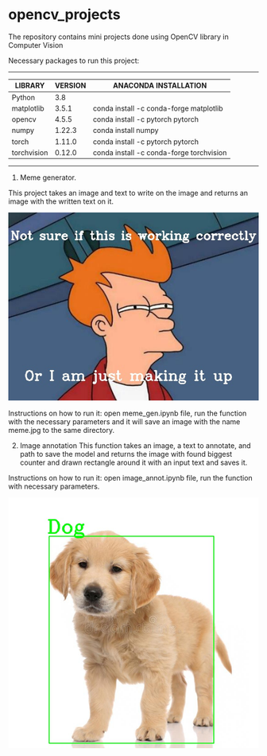 # opencv_projects
The repository contains mini projects done using OpenCV library in Computer Vision

Necessary packages to run this project:

--------------------------------------------------------------------------------
LIBRARY		|    VERSION	|  ANACONDA INSTALLATION 
----------------|---------------|-----------------------------------------------
Python 		|     3.8	|         	
matplotlib 	|    3.5.1	|  conda install -c conda-forge matplotlib 	
opencv 		|    4.5.5	|  conda install -c pytorch pytorch 
numpy   	|    1.22.3	|  conda install numpy
torch 		|    1.11.0	|  conda install -c pytorch pytorch 
torchvision	|    0.12.0	|  conda install -c conda-forge torchvision
-------------------------------------------------------------------------------

1. Meme generator. 

This project takes an image and text to write on the image and returns an image with the written text on it. 

![alt text](meme_generator/meme.jpg)

Instructions on how to run it: open meme_gen.ipynb file, run the function with the necessary parameters and it will save an image with the name meme.jpg to the same directory. 

2. Image annotation
This function takes an image, a text to annotate, and path to save the model and returns the image with found biggest counter and drawn rectangle around it with an input text and saves it. 

Instructions on how to run it: open image_annot.ipynb file, run the function with necessary parameters.

![alt text](image_annotation/dog.jpg)
